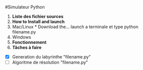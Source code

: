 #Simulateur Python

1. **Liste des fichier sources** 
2. **How to Install and launch**
  1. Mac/Linux
    * Download the... launch a terminale et type python filename.py
  2. Windows
3. **Fonctionnement**
4. **Tâches à faire**
  - [x] Generation du labyrinthe "filename.py" 
  - [ ] Algoritme de résolution "filename.py"
